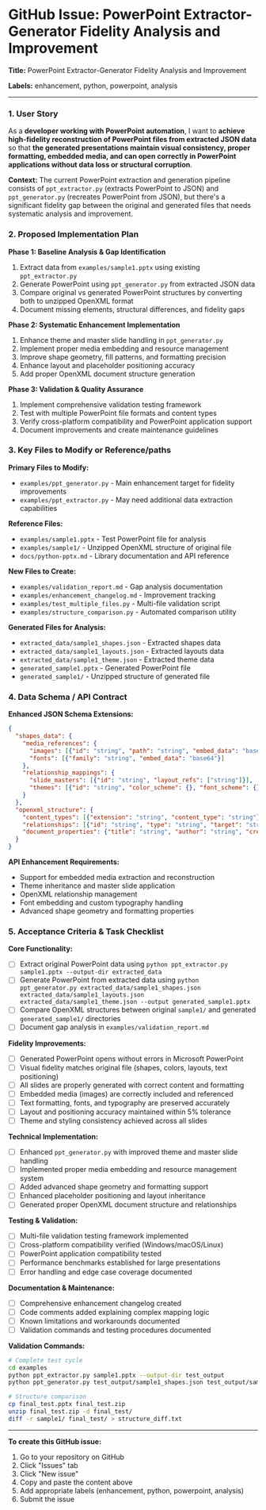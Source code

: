 # GitHub Issue: PowerPoint Extractor-Generator Fidelity Analysis and Improvement

**Title:** PowerPoint Extractor-Generator Fidelity Analysis and Improvement

**Labels:** enhancement, python, powerpoint, analysis

---

### 1. User Story

As a **developer working with PowerPoint automation**, I want to **achieve high-fidelity reconstruction of PowerPoint files from extracted JSON data** so that **the generated presentations maintain visual consistency, proper formatting, embedded media, and can open correctly in PowerPoint applications without data loss or structural corruption**.

**Context:** The current PowerPoint extraction and generation pipeline consists of `ppt_extractor.py` (extracts PowerPoint to JSON) and `ppt_generator.py` (recreates PowerPoint from JSON), but there's a significant fidelity gap between the original and generated files that needs systematic analysis and improvement.

### 2. Proposed Implementation Plan

**Phase 1: Baseline Analysis & Gap Identification**
1. Extract data from `examples/sample1.pptx` using existing `ppt_extractor.py`
2. Generate PowerPoint using `ppt_generator.py` from extracted JSON data
3. Compare original vs generated PowerPoint structures by converting both to unzipped OpenXML format
4. Document missing elements, structural differences, and fidelity gaps

**Phase 2: Systematic Enhancement Implementation**
1. Enhance theme and master slide handling in `ppt_generator.py`
2. Implement proper media embedding and resource management
3. Improve shape geometry, fill patterns, and formatting precision
4. Enhance layout and placeholder positioning accuracy
5. Add proper OpenXML document structure generation

**Phase 3: Validation & Quality Assurance**
1. Implement comprehensive validation testing framework
2. Test with multiple PowerPoint file formats and content types
3. Verify cross-platform compatibility and PowerPoint application support
4. Document improvements and create maintenance guidelines

### 3. Key Files to Modify or Reference/paths

**Primary Files to Modify:**
- `examples/ppt_generator.py` - Main enhancement target for fidelity improvements
- `examples/ppt_extractor.py` - May need additional data extraction capabilities

**Reference Files:**
- `examples/sample1.pptx` - Test PowerPoint file for analysis
- `examples/sample1/` - Unzipped OpenXML structure of original file
- `docs/python-pptx.md` - Library documentation and API reference

**New Files to Create:**
- `examples/validation_report.md` - Gap analysis documentation
- `examples/enhancement_changelog.md` - Improvement tracking
- `examples/test_multiple_files.py` - Multi-file validation script
- `examples/structure_comparison.py` - Automated comparison utility

**Generated Files for Analysis:**
- `extracted_data/sample1_shapes.json` - Extracted shapes data
- `extracted_data/sample1_layouts.json` - Extracted layouts data
- `extracted_data/sample1_theme.json` - Extracted theme data
- `generated_sample1.pptx` - Generated PowerPoint file
- `generated_sample1/` - Unzipped structure of generated file

### 4. Data Schema / API Contract

**Enhanced JSON Schema Extensions:**

```json
{
  "shapes_data": {
    "media_references": {
      "images": [{"id": "string", "path": "string", "embed_data": "base64"}],
      "fonts": [{"family": "string", "embed_data": "base64"}]
    },
    "relationship_mappings": {
      "slide_masters": [{"id": "string", "layout_refs": ["string"]}],
      "themes": [{"id": "string", "color_scheme": {}, "font_scheme": {}}]
    }
  },
  "openxml_structure": {
    "content_types": [{"extension": "string", "content_type": "string"}],
    "relationships": [{"id": "string", "type": "string", "target": "string"}],
    "document_properties": {"title": "string", "author": "string", "created": "datetime"}
  }
}
```

**API Enhancement Requirements:**
- Support for embedded media extraction and reconstruction
- Theme inheritance and master slide application
- OpenXML relationship management
- Font embedding and custom typography handling
- Advanced shape geometry and formatting properties

### 5. Acceptance Criteria & Task Checklist

**Core Functionality:**
- [ ] Extract original PowerPoint data using `python ppt_extractor.py sample1.pptx --output-dir extracted_data`
- [ ] Generate PowerPoint from extracted data using `python ppt_generator.py extracted_data/sample1_shapes.json extracted_data/sample1_layouts.json extracted_data/sample1_theme.json --output generated_sample1.pptx`
- [ ] Compare OpenXML structures between original `sample1/` and generated `generated_sample1/` directories
- [ ] Document gap analysis in `examples/validation_report.md`

**Fidelity Improvements:**
- [ ] Generated PowerPoint opens without errors in Microsoft PowerPoint
- [ ] Visual fidelity matches original file (shapes, colors, layouts, text positioning)
- [ ] All slides are properly generated with correct content and formatting
- [ ] Embedded media (images) are correctly included and referenced
- [ ] Text formatting, fonts, and typography are preserved accurately
- [ ] Layout and positioning accuracy maintained within 5% tolerance
- [ ] Theme and styling consistency achieved across all slides

**Technical Implementation:**
- [ ] Enhanced `ppt_generator.py` with improved theme and master slide handling
- [ ] Implemented proper media embedding and resource management system
- [ ] Added advanced shape geometry and formatting support
- [ ] Enhanced placeholder positioning and layout inheritance
- [ ] Generated proper OpenXML document structure and relationships

**Testing & Validation:**
- [ ] Multi-file validation testing framework implemented
- [ ] Cross-platform compatibility verified (Windows/macOS/Linux)
- [ ] PowerPoint application compatibility tested
- [ ] Performance benchmarks established for large presentations
- [ ] Error handling and edge case coverage documented

**Documentation & Maintenance:**
- [ ] Comprehensive enhancement changelog created
- [ ] Code comments added explaining complex mapping logic
- [ ] Known limitations and workarounds documented
- [ ] Validation commands and testing procedures documented

**Validation Commands:**
```bash
# Complete test cycle
cd examples
python ppt_extractor.py sample1.pptx --output-dir test_output
python ppt_generator.py test_output/sample1_shapes.json test_output/sample1_layouts.json test_output/sample1_theme.json --output final_test.pptx

# Structure comparison
cp final_test.pptx final_test.zip
unzip final_test.zip -d final_test/
diff -r sample1/ final_test/ > structure_diff.txt
```

---

**To create this GitHub issue:**
1. Go to your repository on GitHub
2. Click "Issues" tab
3. Click "New issue"
4. Copy and paste the content above
5. Add appropriate labels (enhancement, python, powerpoint, analysis)
6. Submit the issue